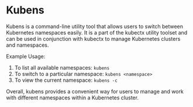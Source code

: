 # Kubens

Kubens is a command-line utility tool that allows users to switch between Kubernetes namespaces easily. It is a part of the kubectx utility toolset and can be used in conjunction with kubectx to manage Kubernetes clusters and namespaces.

Example Usage:

1. To list all available namespaces: `kubens`
2. To switch to a particular namespace: `kubens <namespace>`
3. To view the current namespace: `kubens -c`

Overall, kubens provides a convenient way for users to manage and work with different namespaces within a Kubernetes cluster.
